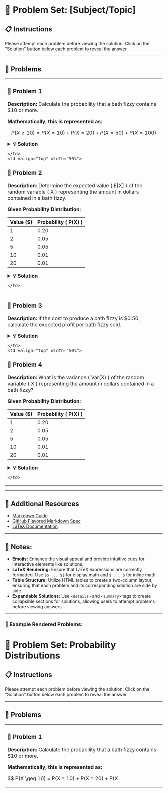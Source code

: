 # 🧮 Problem Set: [Subject/Topic]

## 📋 Instructions
Please attempt each problem before viewing the solution. Click on the "Solution" button below each problem to reveal the answer.

---

## 🔢 Problems

<table>
  <tr>
    <td valign="top" width="50%">

### 📝 **Problem 1**
**Description:**
Calculate the probability that a bath fizzy contains \$10 or more.

**Mathematically, this is represented as:**

$$
P(X \geq 10) = P(X = 10) + P(X = 20) + P(X = 50) + P(X = 100)
$$

<details>
  <summary><strong>💡 Solution</strong></summary>
  
  $$ 
  P(X \geq 10) = 0.05 + 0.05 + 0.01 + 0.01 = 0.12
  $$
  
  Therefore, the proportion of bath fizzies that contain at least \$10 is **0.12** or **12%**.
</details>

    </td>
    <td valign="top" width="50%">

### 📝 **Problem 2**
**Description:**
Determine the expected value \( E[X] \) of the random variable \( X \) representing the amount in dollars contained in a bath fizzy.

**Given Probability Distribution:**

| Value (\$) | Probability \( P(X) \) |
|-----------|-----------------------|
| 1         | 0.20                  |
| 2         | 0.05                  |
| 5         | 0.05                  |
| 10        | 0.01                  |
| 20        | 0.01                  |

<details>
  <summary><strong>💡 Solution</strong></summary>
  
  The expected value \( E[X] \) is calculated as:

  $$
  E[X] = \sum_{i} x_i \cdot P(x_i) = (1 \times 0.20) + (2 \times 0.05) + (5 \times 0.05) + (10 \times 0.01) + (20 \times 0.01) = 0.20 + 0.10 + 0.25 + 0.10 + 0.20 = 0.85
  $$

  Therefore, the expected value \( E[X] \) is **\$0.85**.
</details>

    </td>
  </tr>
  <tr>
    <td valign="top" width="50%">

### 📝 **Problem 3**
**Description:**
If the cost to produce a bath fizzy is \$0.50, calculate the expected profit per bath fizzy sold.

<details>
  <summary><strong>💡 Solution</strong></summary>
  
  **Expected Profit \( E[Profit] \):**

  $$
  E[Profit] = E[X] - Cost = 0.85 - 0.50 = 0.35
  $$

  Therefore, the expected profit per bath fizzy sold is **\$0.35**.
</details>

    </td>
    <td valign="top" width="50%">

### 📝 **Problem 4**
**Description:**
What is the variance \( Var(X) \) of the random variable \( X \) representing the amount in dollars contained in a bath fizzy?

**Given Probability Distribution:**

| Value (\$) | Probability \( P(X) \) |
|-----------|-----------------------|
| 1         | 0.20                  |
| 2         | 0.05                  |
| 5         | 0.05                  |
| 10        | 0.01                  |
| 20        | 0.01                  |

<details>
  <summary><strong>💡 Solution</strong></summary>
  
  First, calculate \( E[X^2] \):

  $$
  E[X^2] = \sum_{i} x_i^2 \cdot P(x_i) = (1^2 \times 0.20) + (2^2 \times 0.05) + (5^2 \times 0.05) + (10^2 \times 0.01) + (20^2 \times 0.01) = 0.20 + 0.20 + 1.25 + 1.00 + 4.00 = 6.65
  $$

  Then, calculate the variance:

  $$
  Var(X) = E[X^2] - (E[X])^2 = 6.65 - (0.85)^2 = 6.65 - 0.7225 = 5.9275
  $$

  Therefore, the variance \( Var(X) \) is **5.9275**.
</details>

    </td>
  </tr>
  <!-- Add more problems as needed -->
</table>

---

## 🔗 **Additional Resources**
- [Markdown Guide](https://www.markdownguide.org/)
- [GitHub Flavored Markdown Spec](https://github.github.com/gfm/)
- [LaTeX Documentation](https://www.latex-project.org/help/documentation/)

---

## 📢 **Notes:**
- **Emojis:** Enhance the visual appeal and provide intuitive cues for interactive elements like solutions.
- **LaTeX Rendering:** Ensure that LaTeX expressions are correctly formatted. Use `$$ ... $$` for display math and `$ ... $` for inline math.
- **Table Structure:** Utilize HTML tables to create a two-column layout, ensuring that each problem and its corresponding solution are side by side.
- **Expandable Solutions:** Use `<details>` and `<summary>` tags to create collapsible sections for solutions, allowing users to attempt problems before viewing answers.

---

### 📌 **Example Rendered Problems:**

# 🧮 Problem Set: Probability Distributions

## 📋 Instructions
Please attempt each problem before viewing the solution. Click on the "Solution" button below each problem to reveal the answer.

---

## 🔢 Problems

<table>
  <tr>
    <td valign="top" width="50%">

### 📝 **Problem 1**
**Description:**
Calculate the probability that a bath fizzy contains \$10 or more.

**Mathematically, this is represented as:**

$$
P(X \geq 10) = P(X = 10) + P(X = 20) + P(X